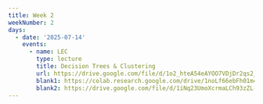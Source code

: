 ```yaml
---
title: Week 2
weekNumber: 2
days:
  - date: '2025-07-14'
    events:
      - name: LEC
        type: lecture
        title: Decision Trees & Clustering
        url: https://drive.google.com/file/d/1o2_hteA54eAYOO7VDjDr2qs2_qd7X76X/view?usp=sharing
        blank1: https://colab.research.google.com/drive/1noLf66ebFh01m44At47tw-L0swVkqRvO?usp=drive_link
        blank2: https://drive.google.com/file/d/1iNq23UmoXcrmaLCh93zZL-UVlP-7iTpA/view?usp=sharing  
---
```

